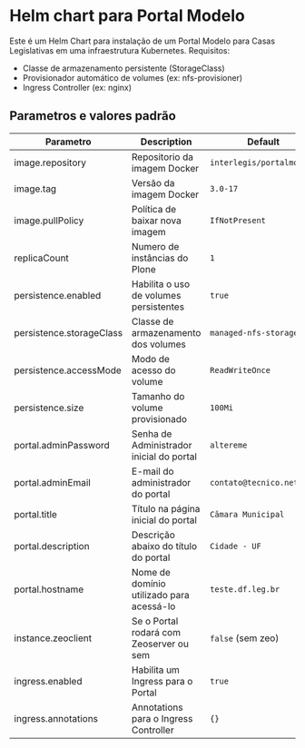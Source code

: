 # Helm chart para Portal Modelo

Este é um Helm Chart para instalação de um Portal Modelo para Casas Legislativas em uma infraestrutura Kubernetes. Requisitos:

 - Classe de armazenamento persistente (StorageClass)
 - Provisionador automático de volumes (ex: nfs-provisioner)
 - Ingress Controller (ex: nginx)

## Parametros e valores padrão

| Parametro                 | Description                                | Default                  |
|---------------------------|--------------------------------------------|--------------------------|
| image.repository          | Repositorio da imagem Docker               | `interlegis/portalmodelo`|
| image.tag                 | Versão da imagem Docker                    | `3.0-17`                 |
| image.pullPolicy          | Política de baixar nova imagem             | `IfNotPresent`           |
| replicaCount              | Numero de instâncias do Plone              | `1`                      |
| persistence.enabled       | Habilita o uso de volumes persistentes     | `true`                   |
| persistence.storageClass  | Classe de armazenamento dos volumes        | `managed-nfs-storage`    |
| persistence.accessMode    | Modo de acesso do volume                   | `ReadWriteOnce`          |
| persistence.size          | Tamanho do volume provisionado             | `100Mi`                  |
| portal.adminPassword      | Senha de Administrador inicial do portal   | `altereme`               |
| portal.adminEmail         | E-mail do administrador do portal          | `contato@tecnico.net`    |
| portal.title              | Título na página inicial do portal         | `Câmara Municipal`       |
| portal.description        | Descrição abaixo do título do portal       | `Cidade - UF`            |
| portal.hostname           | Nome de domínio utilizado para acessá-lo   | `teste.df.leg.br`        |
| instance.zeoclient        | Se o Portal rodará com Zeoserver ou sem    | `false` (sem zeo)        |
| ingress.enabled           | Habilita um Ingress para o Portal          | `true`                   |
| ingress.annotations       | Annotations para o Ingress Controller      | `{}`                     |
